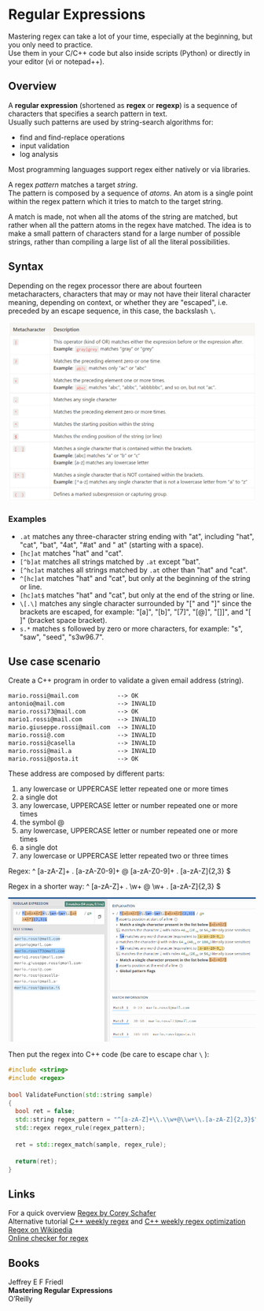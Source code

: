 # Regular Expressions

Mastering regex can take a lot of your time, especially at the beginning, but you only need to practice.  
Use them in your C/C++ code but also inside scripts (Python) or directly in your editor (vi or notepad++).

## Overview

A **regular expression** (shortened as **regex** or **regexp**) is a sequence of characters that specifies a search pattern in text.  
Usually such patterns are used by string-search algorithms for: 

+ find and find-replace operations
+ input validation
+ log analysis

Most programming languages support regex either natively or via libraries.

A regex *pattern* matches a target *string*.  
The pattern is composed by a sequence of *atoms*. An atom is a single point within the regex pattern which it tries to match to the target string.

A match is made, not when all the atoms of the string are matched, but rather when all the pattern atoms in the regex have matched. The idea is to make a small pattern of characters stand for a large number of possible strings, rather than compiling a large list of all the literal possibilities.

## Syntax

Depending on the regex processor there are about fourteen metacharacters, characters that may or may not have their literal character meaning, depending on context, or whether they are "escaped", i.e. preceded by an escape sequence, in this case, the backslash `\`.

![Regex table](meta/regex_table.png)

### Examples

- `.at` matches any three-character string ending with "at", including "hat", "cat", "bat", "4at", "#at" and " at" (starting with a space).
- `[hc]at` matches "hat" and "cat".
- `[^b]at` matches all strings matched by `.at` except "bat".
- `[^hc]at` matches all strings matched by `.at` other than "hat" and "cat".
- `^[hc]at` matches "hat" and "cat", but only at the beginning of the string or line.
- `[hc]at$` matches "hat" and "cat", but only at the end of the string or line.
- `\[.\]` matches any single character surrounded by "[" and "]" since the brackets are escaped, for example: "[a]", "[b]", "[7]", "[@]", "[]]", and "[ ]" (bracket space bracket).
- `s.*` matches s followed by zero or more characters, for example: "s", "saw", "seed", "s3w96.7".

## Use case scenario

Create a C++ program in order to validate a given email address (string).

```
mario.rossi@mail.com           --> OK
antonio@mail.com               --> INVALID
mario.rossi73@mail.com         --> OK
mario1.rossi@mail.com          --> INVALID
mario.giuseppe.rossi@mail.com  --> INVALID
mario.rossi@.com               --> INVALID
mario.rossi@casella            --> INVALID
mario.rossi@mail.a             --> INVALID
mario.rossi@posta.it           --> OK
```

These address are composed by different parts:

1. any lowercase or UPPERCASE letter repeated one or more times
2. a single dot
3. any lowercase, UPPERCASE letter or number repeated one or more times
4. the symbol @
5. any lowercase, UPPERCASE letter or number repeated one or more times
6. a single dot
7. any lowercase or UPPERCASE letter repeated two or three times

Regex:
^ [a-zA-Z]+ \. [a-zA-Z0-9]+ @ [a-zA-Z0-9]+ \. [a-zA-Z]{2,3} $

Regex in a shorter way:
^ [a-zA-Z]+ \. \w+ @ \w+ \. [a-zA-Z]{2,3} $

![Regex example](meta/regex_example.png)

Then put the regex into C++ code (be care to escape char `\` ):

```cpp
#include <string>
#include <regex>

bool ValidateFunction(std::string sample)
{
  bool ret = false;
  std::string regex_pattern = "^[a-zA-Z]+\\.\\w+@\\w+\\.[a-zA-Z]{2,3}$";
  std::regex regex_rule(regex_pattern);

  ret = std::regex_match(sample, regex_rule);

  return(ret);
}
```

## Links

For a quick overview [Regex by Corey Schafer](https://youtu.be/sa-TUpSx1JA)  
Alternative tutorial [C++ weekly regex](https://youtu.be/IOxKjqC1Ozo) and [C++ weekly regex optimization](https://youtu.be/7hfSyxNxFfo)  
[Regex on Wikipedia](https://en.wikipedia.org/wiki/Regular_expression)  
[Online checker for regex](https://regex101.com/)  

## Books

Jeffrey E F Friedl  
**Mastering Regular Expressions**  
O’Reilly  


